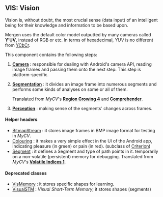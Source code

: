 ## VIS: Vision

Vision is, without doubt, the most crucial sense (data input) of an intelligent being
for their knowledge and information to be based upon.

Mergen uses the default color model outputted by many cameras called [**Y′UV**](
https://en.wikipedia.org/wiki/Y%E2%80%B2UV), instead of RGB or etc.
In terms of hexadecimal, *YUV* is no different from [YCbCr](https://en.wikipedia.org/wiki/YCbCr).

This component contains the following steps:

1. [**Camera**](camera.cpp) : responsible for dealing with Android's camera API,
   reading image frames and passing them onto the next step. This step is platform-specific.

2. [**Segmentation**](segmentation.cpp) : it divides an image frame into numerous segments
   and performs some kinds of analyses on some or all of them.

   Translated from *MyCV*'s [**Region Growing 4**](
   https://github.com/fulcrum6378/mycv/blob/master/segmentation/region_growing_4.py) and [**Comprehender**](
   https://github.com/fulcrum6378/mycv/blob/master/tracing/comprehender_rg4.py).

3. [**Perception**](perception.hpp) : making sense of the segments' changes across frames.

#### Helper headers

- [BitmapStream](bitmap.hpp) : it stores image frames in BMP image format for testing in *MyCV*.
- [Colouring](colouring.hpp) : it makes a very simple effect in the UI of the Android app,
  indicating pleasure (in green) or pain (in red). (subclass of [Criterion](../rew/criterion.hpp))
- [Segment](segment.hpp) : it defines a Segment and type of path points in it.
  temporarily on a non-volatile (persistent) memory for debugging.
  Translated from *MyCV*'s [**Volatile Indices 1**](
  https://github.com/fulcrum6378/mycv/blob/master/storage/volatile_indices_1.py).

#### Deprecated classes

- [VisMemory](memory.cpp) : it stores specific shapes for learning.
- [VisualSTM](visual_stm.cpp) : *Visual Short-Term Memory*; it stores shapes (segments)
